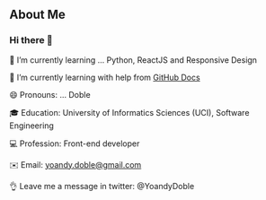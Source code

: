 ## About Me
### Hi there 👋
🌱 I’m currently learning ... Python, ReactJS and Responsive Design

🌱 I’m currently learning with help from [GitHub Docs](https://docs.github.com/en)

😄 Pronouns: ... Doble

🎓 Education: University of Informatics Sciences (UCI), Software Engineering

💻 Profession: Front-end developer

✉️ Email: yoandy.doble@gmail.com

👌 Leave me a message in twitter: @YoandyDoble
